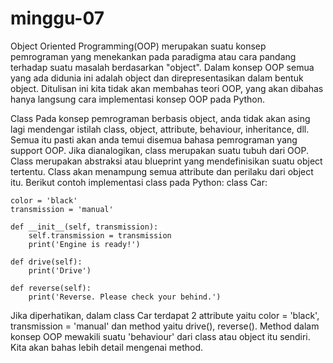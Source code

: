 # minggu-07

Object Oriented Programming(OOP) merupakan suatu konsep pemrograman yang menekankan pada paradigma atau cara pandang terhadap suatu masalah berdasarkan "object".
Dalam konsep OOP semua yang ada didunia ini adalah object dan direpresentasikan dalam bentuk object.
Ditulisan ini kita tidak akan membahas teori OOP, yang akan dibahas hanya langsung cara implementasi konsep OOP pada Python.

Class
Pada konsep pemrograman berbasis object, anda tidak akan asing lagi mendengar istilah class, object, attribute, behaviour, inheritance, dll.
Semua itu pasti akan anda temui disemua bahasa pemrograman yang support OOP. Jika dianalogikan, class merupakan suatu tubuh dari OOP.
Class merupakan abstraksi atau blueprint yang mendefinisikan suatu object tertentu. Class akan menampung semua attribute dan perilaku dari object itu.
Berikut contoh implementasi class pada Python:
class Car:

    color = 'black'
    transmission = 'manual'

    def __init__(self, transmission):
        self.transmission = transmission
        print('Engine is ready!')

    def drive(self):
        print('Drive')

    def reverse(self):
        print('Reverse. Please check your behind.')
Jika diperhatikan, dalam class Car terdapat 2 attribute yaitu color = 'black', transmission = 'manual' dan method yaitu drive(), reverse().
Method dalam konsep OOP mewakili suatu 'behaviour' dari class atau object itu sendiri. Kita akan bahas lebih detail mengenai method.
